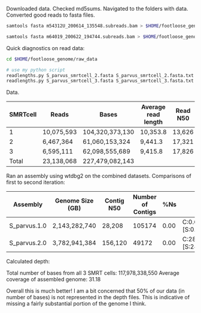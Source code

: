 Downloaded data.
Checked md5sums.
Navigated to the folders with data. Converted good reads to fasta files.

```bash
samtools fasta m54312U_200614_135548.subreads.bam > $HOME/footloose_genome/raw_data/S_parvus_smrtcell_3.fasta

samtools fasta m64019_200622_194744.subreads.bam > $HOME/footloose_genome/raw_data/S_parvus_smrtcell_2.fasta
```

Quick diagnostics on read data:

```bash
cd $HOME/footloose_genome/raw_data

# use my python script
readlengths.py S_parvus_smrtcell_2.fasta S_parvus_smrtcell_2.fasta.txt
readlengths.py S_parvus_smrtcell_3.fasta S_parvus_smrtcell_3.fasta.txt
```

Data. 

SMRTcell | Reads | Bases | Average read length | Read N50
-- | -- | -- | -- | --
1 | 10,075,593| 104,320,373,130 | 10,353.8 | 13,626
2 | 6,467,364 | 61,060,153,324 | 9,441.3 | 17,321
3 | 6,595,111 | 62,098,555,689 | 9,415.8 | 17,826
Total | 23,138,068‬ | 227,479,082,143 | |

Ran an assembly using wtdbg2 on the combined datasets. Comparisons of first to second iteration:

Assembly | Genome Size (GB) | Contig N50 | Number of Contigs | %Ns | BUSCO 
--- | --- | --- | --- | --- | --
S_parvus.1.0 | 2,143,282,740 | 28,208 | 105174 | 0.00 | C:0.6%[S:0.6%,D:0.0%],F:1.0%,M:98.4%,n:3950
S_parvus.2.0 | 3,782,941,384 | 156,120 | 49172 | 0.00 | C:28.7%[S:28.6%,D:0.1%],F:14.2%,M:57.1%,n:3950

Calculated depth:

Total number of bases from all 3 SMRT cells: 117,978,338,550
Average coverage of assembled genome: 31.18

Overall this is much better! I am a bit concerned that 50% of our data (in number of bases) is not represented in the depth files. This is indicative of missing a fairly substantial portion of the genome I think.

